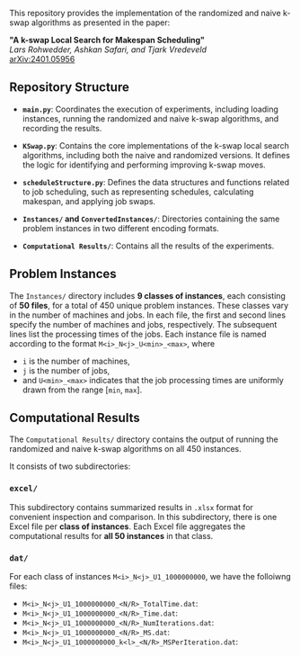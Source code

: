 This repository provides the implementation of the randomized and naive k-swap algorithms as presented in the paper:

**"A k-swap Local Search for Makespan Scheduling"**  
*Lars Rohwedder, Ashkan Safari, and Tjark Vredeveld*  
[arXiv:2401.05956](https://arxiv.org/abs/2401.05956)


## Repository Structure

- **`main.py`**: Coordinates the execution of experiments, including loading instances, running the randomized and naive k-swap algorithms, and recording the results.

- **`KSwap.py`**: Contains the core implementations of the k-swap local search algorithms, including both the naive and randomized versions. It defines the logic for identifying and performing improving k-swap moves.

- **`scheduleStructure.py`**: Defines the data structures and functions related to job scheduling, such as representing schedules, calculating makespan, and applying job swaps.

- **`Instances/` and `ConvertedInstances/`**: Directories containing the same problem instances in two different encoding formats.

- **`Computational Results/`**: Contains all the results of the experiments.

## Problem Instances

The `Instances/` directory includes **9 classes of instances**, each consisting of **50 files**, for a total of 450 unique problem instances. These classes vary in the number of machines and jobs.
In each file, the first and second lines specify the number of machines and jobs, respectively. The subsequent lines list the processing times of the jobs.
Each instance file is named according to the format `M<i>_N<j>_U<min>_<max>`, where
- `i` is the number of machines,
- `j` is the number of jobs,
- and `U<min>_<max>` indicates that the job processing times are uniformly drawn from the range [`min`, `max`].

## Computational Results

The `Computational Results/` directory contains the output of running the randomized and naive k-swap algorithms on all 450 instances.

It consists of two subdirectories:

### `excel/`

This subdirectory contains summarized results in `.xlsx` format for convenient inspection and comparison. In this subdirectory, there is one Excel file per **class of instances**. Each Excel file aggregates the computational results for **all 50 instances** in that class.

### `dat/`

For each class of instances `M<i>_N<j>_U1_1000000000`, we have the folloiwng files:
- `M<i>_N<j>_U1_1000000000_<N/R>_TotalTime.dat`:
- `M<i>_N<j>_U1_1000000000_<N/R>_Time.dat`:
- `M<i>_N<j>_U1_1000000000_<N/R>_NumIterations.dat`:
- `M<i>_N<j>_U1_1000000000_<N/R>_MS.dat`:
- `M<i>_N<j>_U1_1000000000_k<l>_<N/R>_MSPerIteration.dat`:
